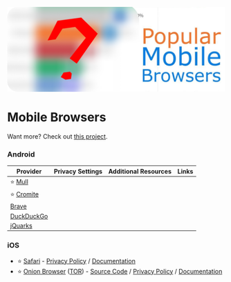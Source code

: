 ![Cover](../../assets/mobile-browsers.png)

# Mobile Browsers

Want more? Check out [this project](https://github.com/Tobi823/ffupdater).

### Android

| Provider | Privacy Settings | Additional Resources | Links |
| --- | :-- | :-- | :-- |
| :star: [Mull](https://divestos.org/pages/our_apps#mull) | <a href="https://github.com/StellarSand/privacy-settings/blob/main/Privacy%20Settings/Firefox-Mobile.md"><div class="i-mdi-link text-xl"/></a> | <div class="i-mdi-minus text-gray text-xl"/> | <div style="display: flex; flex-direction: row; align-items: center;">[<div class="i-mdi-shield-link-variant-outline text-xl ml-[-2px]" style="margin-right: 5px;"></div>](https://divestos.org/pages/privacy_policy)[<div class="i-simple-icons-codeberg text-xl"></div>](https://codeberg.org/divested-mobile/mull-fenix)</div> |
| :star: [Cromite](https://github.com/uazo/cromite) | <a href="https://github.com/StellarSand/privacy-settings/blob/main/Privacy%20Settings/Cromite.md"><div class="i-mdi-link text-xl"/></a> | <div class="i-mdi-minus text-gray text-xl"/> | <div style="display: flex; flex-direction: row; align-items: center;">[<div class="i-mdi-shield-link-variant-outline text-xl ml-[-2px]" style="margin-right: 5px;"></div>](https://github.com/uazo/cromite/blob/master/docs/PRIVACY_POLICY.md)</div> |
| [Brave](https://brave.com/) | <a href="https://github.com/StellarSand/privacy-settings/blob/main/Privacy%20Settings/Brave-Mobile.md"><div class="i-mdi-link text-xl"/></a> | <div class="i-mdi-minus text-gray text-xl"/> | <div style="display: flex; flex-direction: row; align-items: center;">[<div class="i-mdi-shield-link-variant-outline text-xl ml-[-2px]" style="margin-right: 5px;"></div>](https://brave.com/privacy/browser)[<div class="i-mdi-github text-xl"></div>](https://github.com/brave/brave-browser)</div> |
| [DuckDuckGo](https://duckduckgo.com/app) | <div class="i-mdi-minus text-gray text-xl"/> | <div class="i-mdi-minus text-gray text-xl"/> | <div style="display: flex; flex-direction: row; align-items: center;">[<div class="i-mdi-shield-link-variant-outline text-xl ml-[-2px]" style="margin-right: 5px;"></div>](https://duckduckgo.com/privacy)[<div class="i-mdi-github text-xl"></div>](https://github.com/duckduckgo)</div> |
| [jQuarks](https://f-droid.org/packages/com.oF2pks.jquarks/) | <div class="i-mdi-minus text-gray text-xl"/> | <div class="i-mdi-minus text-gray text-xl"/> | <div style="display: flex; flex-direction: row; align-items: center;">[<div class="i-mdi-code text-xl ml-[-2px]"></div>](https://github.com/iotY/android_packages_apps_Jelly/tree/fdroid21)</div> |

### iOS

- :star: [Safari](https://apple.com/safari) - [Privacy Policy](https://apple.com/legal/privacy/data/en/safari) / [Documentation](https://support.apple.com/guide/safari/welcome/mac)
- :star: [Onion Browser](https://onionbrowser.com/) ([TOR](/recommendations/internet-browsing/tor)) - [Source Code](https://github.com/OnionBrowser/OnionBrowser) / [Privacy Policy](https://onionbrowser.com/privacy-policy) / [Documentation](https://onionbrowser.com/faqs)
